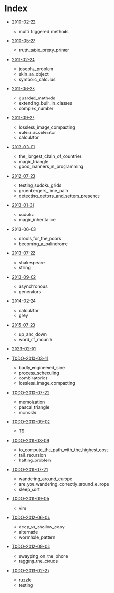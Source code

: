 # Index

* [2010-02-22](https://github.com/FedericoBruzzone/master-courses/tree/master/advanced-programming/practice/exams/2010-02-22)
    * multi_triggered_methods

* [2010-05-27](https://github.com/FedericoBruzzone/master-courses/tree/master/advanced-programming/practice/exams/2010-05-27)
    *  truth_table_pretty_printer

* [2011-02-24](https://github.com/FedericoBruzzone/master-courses/tree/master/advanced-programming/practice/exams/2011-02-24)
    * josephs_problem
    * skin_an_object
    * symbolic_calculus

* [2011-06-23](https://github.com/FedericoBruzzone/master-courses/tree/master/advanced-programming/practice/exams/2011-06-23)
    * guarded_methods
    * extending_built_in_classes
    * complex_number

* [2011-09-27](https://github.com/FedericoBruzzone/master-courses/tree/master/advanced-programming/practice/exams/2011-09-27)
    * lossless_image_compacting
    * eulers_accelerator
    * calculator

* [2012-03-01](https://github.com/FedericoBruzzone/master-courses/tree/master/advanced-programming/practice/exams/2012-03-01)
    * the_longest_chain_of_countries
    * magic_triangle
    * good_manners_in_programming

* [2012-07-23](https://github.com/FedericoBruzzone/master-courses/tree/master/advanced-programming/practice/exams/2012-07-23)
    * testing_sudoku_grids
    * gruenbergers_rime_path
    * detecting_getters_and_setters_presence

* [2013-01-31](https://github.com/FedericoBruzzone/master-courses/tree/master/advanced-programming/practice/exams/2013-01-31)
    * sudoku
    * magic_inheritance

* [2013-06-03](https://github.com/FedericoBruzzone/master-courses/tree/master/advanced-programming/practice/exams/2013-06-03)
    * drools_for_the_poors
    * becoming_a_palindrome

* [2013-07-22](https://github.com/FedericoBruzzone/master-courses/tree/master/advanced-programming/practice/exams/2013-07-22)
    * shakespeare
    * string

* [2013-09-02](https://github.com/FedericoBruzzone/master-courses/tree/master/advanced-programming/practice/exams/2013-09-02)
    * asynchronous
    * generators

* [2014-02-24](https://github.com/FedericoBruzzone/master-courses/tree/master/advanced-programming/practice/exams/2014-02-24)
    * calculator
    * grey

* [2015-07-23](https://github.com/FedericoBruzzone/master-courses/tree/master/advanced-programming/practice/exams/2015-07-23)
    * up_and_down
    * word_of_mounth

* [2023-02-01](https://github.com/FedericoBruzzone/master-courses/tree/master/advanced-programming/practice/exams/2023-02-01)

* [TODO-2010-03-11](https://github.com/FedericoBruzzone/master-courses/tree/master/advanced-programming/practice/exams/TODO-2010-03-11)
    * badly_engineered_sine
    * process_scheduling
    * combinatorics
    * lossless_image_compacting

* [TODO-2010-07-22](https://github.com/FedericoBruzzone/master-courses/tree/master/advanced-programming/practice/exams/TODO-2010-07-22)
    * memoization
    * pascal_triangle
    * monoide

* [TODO-2010-09-02](https://github.com/FedericoBruzzone/master-courses/tree/master/advanced-programming/practice/exams/TODO-2010-09-02)
    * T9

* [TODO-2011-03-09](https://github.com/FedericoBruzzone/master-courses/tree/master/advanced-programming/practice/exams/TODO-2011-03-09)
    * to_compute_the_path_with_the_highest_cost
    * tail_recursion
    * halting_problem

* [TODO-2011-07-21](https://github.com/FedericoBruzzone/master-courses/tree/master/advanced-programming/practice/exams/TODO-2011-07-21)
    * wandering_around_europe
    * are_you_wandering_correctly_around_europe
    * sleep_sort

* [TODO-2011-09-05](https://github.com/FedericoBruzzone/master-courses/tree/master/advanced-programming/practice/exams/TODO-2011-09-05)
    * vim

* [TODO-2012-06-04](https://github.com/FedericoBruzzone/master-courses/tree/master/advanced-programming/practice/exams/TODO-2012-06-04)
    * deep_vs_shallow_copy
    * alternade
    * wormhole_pattern

* [TODO-2012-09-03](https://github.com/FedericoBruzzone/master-courses/tree/master/advanced-programming/practice/exams/TODO-2012-09-03)
    * swayping_on_the_phone
    * tagging_the_clouds

* [TODO-2013-02-27](https://github.com/FedericoBruzzone/master-courses/tree/master/advanced-programming/practice/exams/TODO-2013-02-27)
    * ruzzle
    * testing

